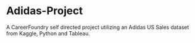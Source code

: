 # Adidas-Project
A CareerFoundry self directed project utilizing an Adidas US Sales dataset from Kaggle, Python and Tableau.
